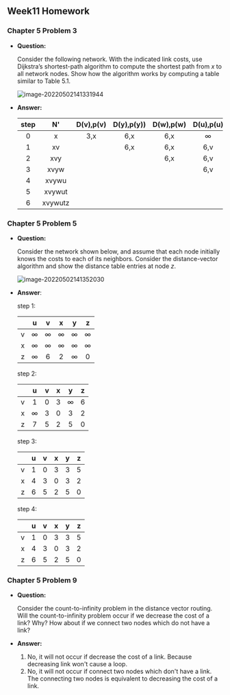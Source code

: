 ## Week11 Homework

### Chapter 5 Problem 3

+ **Question:**

    Consider the following network. With the indicated link costs, use Dijkstra’s shortest-path algorithm to compute the shortest path from *x* to all network nodes. Show how the algorithm works by computing a table similar to Table 5.1.

    ![image-20220502141331944](https://s2.loli.net/2022/05/02/2gXbdrwOlET3jhe.png)

+ **Answer:**

    | step |   N'    | D(v),p(v) | D(y),p(y)) | D(w),p(w) | D(u),p(u) | D(t),p(t) | D(z),p(z) |
    | :--: | :-----: | :-------: | :--------: | :-------: | :-------: | :-------: | :-------: |
    |  0   |    x    |    3,x    |    6,x     |    6,x    |     ∞     |     ∞     |    8,x    |
    |  1   |   xv    |           |    6,x     |    6,x    |    6,v    |    7,v    |    8,x    |
    |  2   |   xvy   |           |            |    6,x    |    6,v    |    7,v    |    8,x    |
    |  3   |  xvyw   |           |            |           |    6,v    |    7,v    |    8,x    |
    |  4   |  xvywu  |           |            |           |           |    7,v    |    8,x    |
    |  5   | xvywut  |           |            |           |           |           |    8,x    |
    |  6   | xvywutz |           |            |           |           |           |           |

### Chapter 5 Problem 5

+ **Question:**

    Consider the network shown below, and assume that each node initially knows the costs to each of its neighbors. Consider the distance-vector algorithm and show the distance table entries at node *z*.

    ![image-20220502141352030](https://s2.loli.net/2022/05/02/nKhCcIktzY6oMO1.png)

+ **Answer**:

    step 1:

    |      |  u   |  v   |  x   |  y   |  z   |
    | :--: | :--: | :--: | :--: | :--: | :--: |
    |  v   |  ∞   |  ∞   |  ∞   |  ∞   |  ∞   |
    |  x   |  ∞   |  ∞   |  ∞   |  ∞   |  ∞   |
    |  z   |  ∞   |  6   |  2   |  ∞   |  0   |

    step 2:

    

    |      |  u   |  v   |  x   |  y   |  z   |
    | :--: | :--: | :--: | :--: | :--: | :--: |
    |  v   |  1   |  0   |  3   |  ∞   |  6   |
    |  x   |  ∞   |  3   |  0   |  3   |  2   |
    |  z   |  7   |  5   |  2   |  5   |  0   |

    step 3:

    |      |  u   |  v   |  x   |  y   |  z   |
    | :--: | :--: | :--: | :--: | :--: | :--: |
    |  v   |  1   |  0   |  3   |  3   |  5   |
    |  x   |  4   |  3   |  0   |  3   |  2   |
    |  z   |  6   |  5   |  2   |  5   |  0   |

    step 4:

    |      |  u   |  v   |  x   |  y   |  z   |
    | :--: | :--: | :--: | :--: | :--: | :--: |
    |  v   |  1   |  0   |  3   |  3   |  5   |
    |  x   |  4   |  3   |  0   |  3   |  2   |
    |  z   |  6   |  5   |  2   |  5   |  0   |

### Chapter 5 Problem 9

+ **Question:**

    Consider the count-to-infinity problem in the distance vector routing. Will the count-to-infinity problem occur if we decrease the cost of a link? Why? How about if we connect two nodes which do not have a link?

+ **Answer:**

    1. No, it will not occur if decrease the cost of a link. Because decreasing link won't cause a loop.
    2. No,  it will not occur if connect two nodes which don't have a link. The connecting two nodes is equivalent to decreasing the cost of a link.
